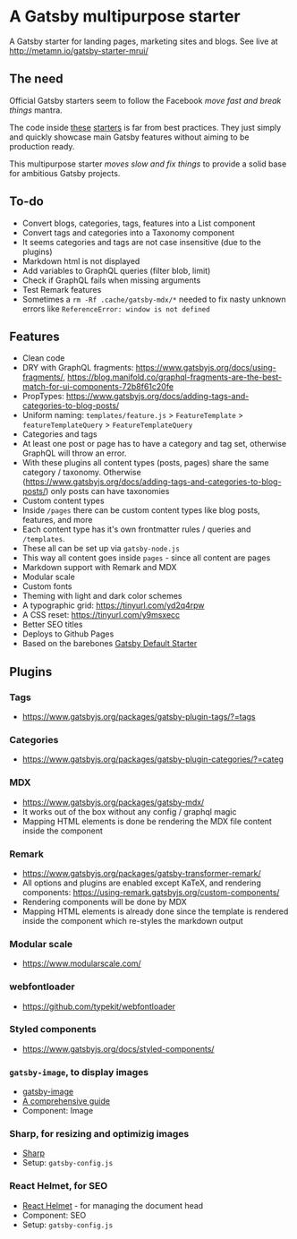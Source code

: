 # A Gatsby multipurpose starter

A Gatsby starter for landing pages, marketing sites and blogs.
See live at http://metamn.io/gatsby-starter-mrui/

## The need

Official Gatsby starters seem to follow the Facebook _move fast and break things_ mantra.

The code inside [these](https://www.gatsbyjs.org/starters/gatsbyjs/gatsby-starter-blog/) [starters](https://www.gatsbyjs.org/starters/gatsbyjs/gatsby-starter-default/) is far from best practices. They just simply and quickly showcase main Gatsby features without aiming to be production ready.

This multipurpose starter _moves slow and fix things_ to provide a solid base for ambitious Gatsby projects.

## To-do

- Convert blogs, categories, tags, features into a List component
- Convert tags and categories into a Taxonomy component
- It seems categories and tags are not case insensitive (due to the plugins)
- Markdown html is not displayed
- Add variables to GraphQL queries (filter blob, limit)
- Check if GraphQL fails when missing arguments
- Test Remark features
- Sometimes a `rm -Rf .cache/gatsby-mdx/*` needed to fix nasty unknown errors like `ReferenceError: window is not defined`

## Features

- Clean code
 - DRY with GraphQL fragments: https://www.gatsbyjs.org/docs/using-fragments/, https://blog.manifold.co/graphql-fragments-are-the-best-match-for-ui-components-72b8f61c20fe
 - PropTypes: https://www.gatsbyjs.org/docs/adding-tags-and-categories-to-blog-posts/
 - Uniform naming: `templates/feature.js` > `FeatureTemplate` > `featureTemplateQuery` > `FeatureTemplateQuery`
- Categories and tags
 - At least one post or page has to have a category and tag set, otherwise GraphQL will throw an error.
 - With these plugins all content types (posts, pages) share the same category / taxonomy. Otherwise (https://www.gatsbyjs.org/docs/adding-tags-and-categories-to-blog-posts/) only posts can have taxonomies
- Custom content types
 - Inside `/pages` there can be custom content types like blog posts, features, and more
 - Each content type has it's own frontmatter rules / queries and `/templates`.
 - These all can be set up via `gatsby-node.js`
 - This way all content goes inside `pages` - since all content are pages
- Markdown support with Remark and MDX
- Modular scale
- Custom fonts
- Theming with light and dark color schemes
- A typographic grid: https://tinyurl.com/yd2q4rpw
- A CSS reset: https://tinyurl.com/y9msxecc
- Better SEO titles
- Deploys to Github Pages
- Based on the barebones [Gatsby Default Starter](https://www.gatsbyjs.org/docs/quick-start)

## Plugins

### Tags

- https://www.gatsbyjs.org/packages/gatsby-plugin-tags/?=tags

### Categories

- https://www.gatsbyjs.org/packages/gatsby-plugin-categories/?=categ

### MDX

- https://www.gatsbyjs.org/packages/gatsby-mdx/
- It works out of the box without any config / graphql magic
- Mapping HTML elements is done be rendering the MDX file content inside the <Layout> component

### Remark

- https://www.gatsbyjs.org/packages/gatsby-transformer-remark/
- All options and plugins are enabled except KaTeX, and rendering components: https://using-remark.gatsbyjs.org/custom-components/
- Rendering components will be done by MDX
- Mapping HTML elements is already done since the template is rendered inside the <Layout> component which re-styles the markdown output

### Modular scale

- https://www.modularscale.com/

### webfontloader

- https://github.com/typekit/webfontloader

### Styled components

- https://www.gatsbyjs.org/docs/styled-components/

### `gatsby-image`, to display images

- [gatsby-image](https://www.gatsbyjs.org/docs/working-with-images/#optimizing-images-with-gatsby-image)
- [A comprehensive guide](https://www.orangejellyfish.com/blog/a-comprehensive-guide-to-images-in-gatsby/)
- Component: Image

### Sharp, for resizing and optimizig images

- [Sharp](https://www.gatsbyjs.org/docs/working-with-images/#query-images-with-graphql)
- Setup: `gatsby-config.js`

### React Helmet, for SEO

- [React Helmet](https://www.gatsbyjs.org/docs/add-page-metadata/) - for managing the document head
- Component: SEO
- Setup: `gatsby-config.js`
